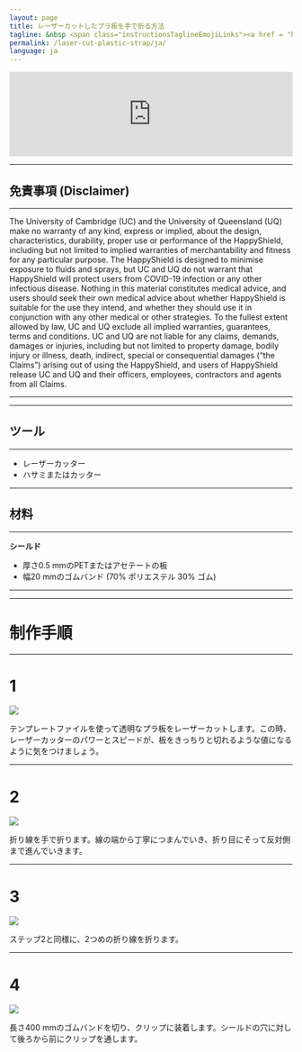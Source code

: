 ```yaml
---
layout: page
title: レーザーカットしたプラ板を手で折る方法
tagline: &nbsp <span class="instructionsTaglineEmojiLinks"><a href = "https://github.com/HappyShield/HappyShield/tree/master/Templates/LaserCut" ><i class="em em-triangular_ruler" aria-role="presentation" aria-label="TRIANGULAR RULER"></i></a></span>
permalink: /laser-cut-plastic-strap/ja/
language: ja
---
```


<script src="https://snapwidget.com/js/snapwidget.js"></script>
<iframe src="https://snapwidget.com/embed/811086" class="snapwidget-widget" allowtransparency="true" frameborder="0" scrolling="no" style="border:none; overflow:hidden;  width:100%; "></iframe>

---

## 免責事項 (Disclaimer)

---

The University of Cambridge (UC) and the University of Queensland (UQ) make no warranty of any kind, express or implied, about the design, characteristics, durability, proper use or performance of the HappyShield, including but not limited to implied warranties of merchantability and fitness for any particular purpose. The HappyShield is designed to minimise exposure to fluids and sprays, but UC and UQ do not warrant that HappyShield will protect users from COVID-19 infection or any other infectious disease. Nothing in this material constitutes medical advice, and users should seek their own medical advice about whether HappyShield is suitable for the use they intend, and whether they should use it in conjunction with any other medical or other strategies. To the fullest extent allowed by law, UC and UQ exclude all implied warranties, guarantees, terms and conditions. UC and UQ are not liable for any claims, demands, damages or injuries, including but not limited to property damage, bodily injury or illness, death, indirect, special or consequential damages (“the Claims”) arising out of using the HappyShield, and users of HappyShield release UC and UQ and their officers, employees, contractors and agents from all Claims.

---

--- 

## ツール

---

* レーザーカッター
* ハサミまたはカッター

---

## 材料

---

**シールド**

* 厚さ0.5 mmのPETまたはアセテートの板
* 幅20 mmのゴムバンド (70% ポリエステル 30% ゴム)

---

---

# 制作手順

---

# 1

![](./Assets/Output/Steps/01.jpg)

テンプレートファイルを使って透明なプラ板をレーザーカットします。この時、レーザーカッターのパワーとスピードが、板をきっちりと切れるような値になるように気をつけましょう。

---

# 2	

![](./Assets/Output/Steps/02.jpg)

折り線を手で折ります。線の端から丁寧につまんでいき、折り目にそって反対側まで進んでいきます。

--- 

# 3 	

![](./Assets/Output/Steps/03.jpg)

ステップ2と同様に、2つめの折り線を折ります。

---

# 4	

![](./Assets/Output/Steps/04.jpg)

長さ400 mmのゴムバンドを切り、クリップに装着します。シールドの穴に対して後ろから前にクリップを通します。

